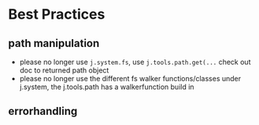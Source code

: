 # Best Practices

## path manipulation

- please no longer use ```j.system.fs```, use ```j.tools.path.get(...``` check out doc to returned path object
- please no longer use the different fs walker functions/classes under j.system, the j.tools.path has a walkerfunction build in


## errorhandling

